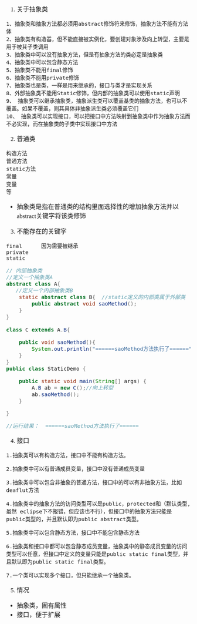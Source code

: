 <span  style="font-family: Simsun,serif; font-size: 17px; ">

1. 关于抽象类

~~~
1、抽象类和抽象方法都必须用abstract修饰符来修饰，抽象方法不能有方法体
2、抽象类有构造器，但不能直接被实例化，要创建对象涉及向上转型，主要是用于被其子类调用
3、抽象类中可以没有抽象方法，但是有抽象方法的类必定是抽象类
4、抽象类中可以包含静态方法
5、抽象类不能用final修饰
6、抽象类不能用private修饰
7、抽象类也是类，一样是用来继承的，接口与类才是实现关系
8、外部抽象类不能用Static修饰，但内部的抽象类可以使用static声明
9、 抽象类可以继承抽象类，抽象派生类可以覆盖基类的抽象方法，也可以不覆盖。如果不覆盖，则其具体非抽象派生类必须覆盖它们
10、 抽象类可以实现接口，可以把接口中方法映射到抽象类中作为抽象方法而不必实现，而在抽象类的子类中实现接口中方法
~~~

2. 普通类

~~~
构造方法
普通方法
static方法
常量
变量
等
~~~
- 抽象类是指在普通类的结构里面选择性的增加抽象方法并以abstract关键字将该类修饰

3. 不能存在的关键字

~~~
final      因为需要被继承
private
static
~~~
~~~java
// 内部抽象类
//定义一个抽象类A
abstract class A{
   //定义一个内部抽象类B
    static abstract class B{  //static定义的内部类属于外部类
        public abstract void saoMethod();
    }
}

class C extends A.B{

    public void saoMethod(){
        System.out.println("======saoMethod方法执行了======");
    }
}
public class StaticDemo {

    public static void main(String[] args) {
        A.B ab = new C();//向上转型
        ab.saoMethod();
    }

}

//运行结果：  ======saoMethod方法执行了======
~~~

4. 接口

~~~
1.抽象类可以有构造方法，接口中不能有构造方法。

2.抽象类中可以有普通成员变量，接口中没有普通成员变量

3.抽象类中可以包含非抽象的普通方法，接口中的可以有非抽象方法，比如deaflut方法

4.抽象类中的抽象方法的访问类型可以是public，protected和（默认类型,虽然 eclipse下不报错，但应该也不行），但接口中的抽象方法只能是public类型的，并且默认即为public abstract类型。

5.抽象类中可以包含静态方法，接口中不能包含静态方法

6.抽象类和接口中都可以包含静态成员变量，抽象类中的静态成员变量的访问类型可以任意，但接口中定义的变量只能是public static final类型，并且默认即为public static final类型。

7.一个类可以实现多个接口，但只能继承一个抽象类。
~~~

5. 情况

- 抽象类，固有属性
- 接口，便于扩展

</span>